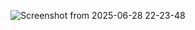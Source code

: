 ![Screenshot from 2025-06-28 22-23-48](https://github.com/user-attachments/assets/62591d5c-defc-4d49-9725-3972620f572f)
